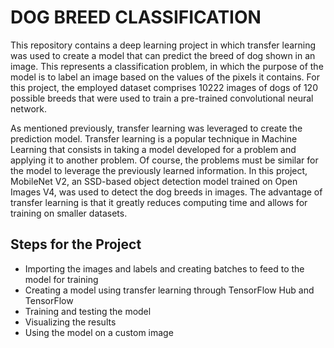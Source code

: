 # **DOG BREED CLASSIFICATION**
This repository contains a deep learning project in which transfer learning was used to create a model that can predict the breed of dog shown in an image. 
This represents a classification problem, in which the purpose of the model is to label an image based on the values of the pixels it contains. 
For this project, the employed dataset comprises 10222 images of dogs of 120 possible breeds that were used to train a pre-trained convolutional neural network.

As mentioned previously, transfer learning was leveraged to create the prediction model. Transfer learning is a popular technique in Machine Learning that consists in
taking a model developed for a problem and applying it to another problem. Of course, the problems must be similar for the model to leverage the previously learned information. 
In this project, MobileNet V2, an SSD-based object detection model trained on Open Images V4, was used to detect the dog breeds in images. The advantage of transfer learning is
that it greatly reduces computing time and allows for training on smaller datasets. 

## Steps for the Project

* Importing the images and labels and creating batches to feed to the model for training
* Creating a model using transfer learning through TensorFlow Hub and TensorFlow
* Training and testing the model
* Visualizing the results
* Using the model on a custom image
